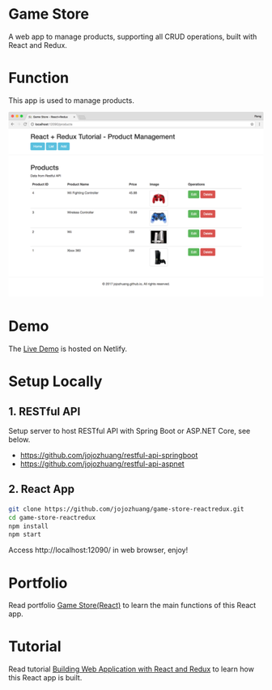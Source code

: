 # Game Store
A web app to manage products, supporting all CRUD operations, built with React and Redux.

# Function
This app is used to manage products.

<kbd>![image](/public/assets/productlistafteredit.png)</kbd>

# Demo
The [Live Demo](https://game-store-redux.netlify.com/) is hosted on Netlify.

# Setup Locally
## 1. RESTful API
Setup server to host RESTful API with Spring Boot or ASP.NET Core, see below.
* https://github.com/jojozhuang/restful-api-springboot
* https://github.com/jojozhuang/restful-api-aspnet

## 2. React App
```bash
git clone https://github.com/jojozhuang/game-store-reactredux.git
cd game-store-reactredux
npm install
npm start
```
Access http://localhost:12090/ in web browser, enjoy!

# Portfolio
Read portfolio [Game Store(React)](https://jojozhuang.github.io/portfolio/game-store-react/) to learn the main functions of this React app.

# Tutorial
Read tutorial [Building Web Application with React and Redux](https://jojozhuang.github.io/tutorial/react/building-web-application-with-react-and-redux/) to learn how this React app is built.

